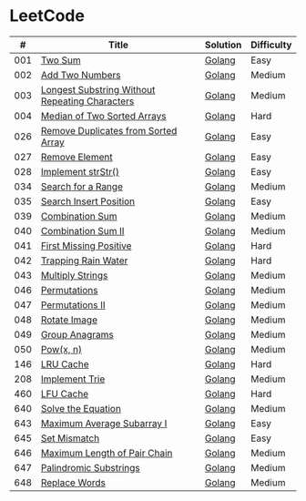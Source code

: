 # LeetCode
| # | Title | Solution | Difficulty |
|---| ----- | -------- | ---------- |
|001|[Two Sum](https://leetcode.com/problems/two-sum/description/) | [Golang](./two_sum/two_sum.go)|Easy|
|002|[Add Two Numbers](https://leetcode.com/problems/add-two-numbers/description/) | [Golang](./add_two_numbers/add_two_numbers.go)|Medium|
|003|[Longest Substring Without Repeating Characters](https://leetcode.com/problems/longest-substring-without-repeating-characters/description/) | [Golang](./longest_substring_without_repeating_characters/longest_substring_without_repeating_characters.go)|Medium|
|004|[Median of Two Sorted Arrays](https://leetcode.com/problems/median-of-two-sorted-arrays/description/) | [Golang](./median_of_two_sorted_arrays/median_of_two_sorted_arrays.go)|Hard|
|026|[Remove Duplicates from Sorted Array](https://leetcode.com/problems/remove-duplicates-from-sorted-array/description/) | [Golang](./remove_duplicates_from_sorted_array/remove_duplicates_from_sorted_array.go)|Easy|
|027|[Remove Element](https://leetcode.com/problems/remove-element/description/) | [Golang](./remove_element/remove_element.go)|Easy|
|028|[Implement strStr()](https://leetcode.com/problems/implement-strstr/description/) | [Golang](./implement_strstr/implement_strstr.go)|Easy|
|034|[Search for a Range](https://leetcode.com/problems/search-for-a-range/description/) | [Golang](./search_for_a_range/search_for_a_range.go)|Medium|
|035|[Search Insert Position](https://leetcode.com/problems/search-insert-positio/description/) | [Golang](./search_insert_position/search_insert_position.go)|Easy|
|039|[Combination Sum](https://leetcode.com/problems/combination-sum/description/) | [Golang](./combination_sum/combination_sum.go)|Medium|
|040|[Combination Sum II](https://leetcode.com/problems/combination-sum-ii/description/) | [Golang](./combination_sum_II/combination_sum_II.go)|Medium|
|041|[First Missing Positive](https://leetcode.com/problems/first-missing-positive/description/) | [Golang](./first_missing_positive/first_missing_positive.go)|Hard|
|042|[Trapping Rain Water](https://leetcode.com/problems/trapping-rain-water/description/) | [Golang](./trapping_rain_water/trapping_rain_water.go)|Hard|
|043|[Multiply Strings](https://leetcode.com/problems/multiply-strings/description/) | [Golang](./multiply_strings/multiply_strings.go)|Medium|
|046|[Permutations](https://leetcode.com/problems/permutations/description/) | [Golang](./permutations/permutations.go)|Medium|
|047|[Permutations II](https://leetcode.com/problems/permutations-ii/description/) | [Golang](./permutations_II/permutations_II.go)|Medium|
|048|[Rotate Image](https://leetcode.com/problems/rotate-image/description/) | [Golang](./rotate_image/rotate_image.go)|Medium|
|049|[Group Anagrams](https://leetcode.com/problems/group-anagrams/description/) | [Golang](./group_anagrams/group_anagrams.go)|Medium|
|050|[Pow(x, n)](https://leetcode.com/problems/powx-n/description/) | [Golang](./pow/pow.go)|Medium|
|146|[LRU Cache](https://leetcode.com/problems/lru-cache/description/) | [Golang](./lru_cache/lru_cache.go)|Hard|
|208|[Implement Trie](https://leetcode.com/problems/implement-trie-prefix-tree/description/) | [Golang](./implement_trie/implement_trie.go)|Medium|
|460|[LFU Cache](https://leetcode.com/problems/lfu-cache/description/) | [Golang](./lfu_cache/lfu_cache.go)|Hard|
|640|[Solve the Equation](https://leetcode.com/problems/solve-the-equation/description/) | [Golang](./solve_the_equation/solve_the_equation.go)|Medium|
|643|[Maximum Average Subarray I](https://leetcode.com/problems/maximum-average-subarray-i/description/) | [Golang](./maximum_average_subarray/maximum_average_subarray.go)|Easy|
|645|[Set Mismatch](https://leetcode.com/problems/set-mismatch/description/) | [Golang](./set_mismatch/set_mismatch.go)|Easy|
|646|[Maximum Length of Pair Chain](https://leetcode.com/problems/maximum-length-of-pair-chain/description/) | [Golang](./maximum_length_of_pair_chain/maximum_length_of_pair_chain.go)|Medium|
|647|[Palindromic Substrings](https://leetcode.com/problems/palindromic-substrings/description/) | [Golang](./palindromic_substrings/palindromic_substrings.go)|Medium|
|648|[Replace Words](https://leetcode.com/problems/replace-words/description/) | [Golang](./replace_words/replace_words.go)|Medium|
